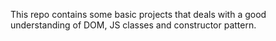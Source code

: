 This repo contains some basic projects that deals with a good understanding of DOM, JS classes and constructor pattern.
